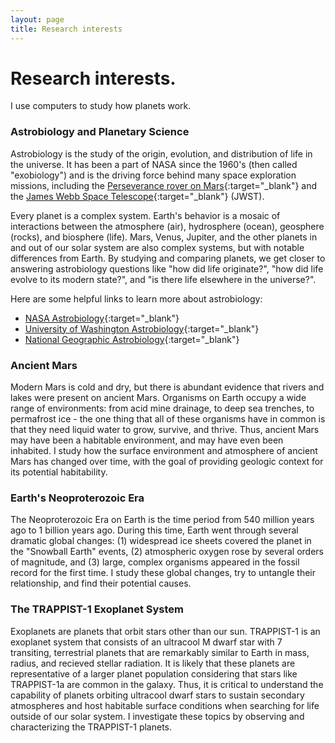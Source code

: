 ```yaml
---
layout: page
title: Research interests
---
```


# Research interests.

I use computers to study how planets work.

### Astrobiology and Planetary Science

Astrobiology is the study of the origin, evolution, and distribution of life in the universe. It has been a part of NASA since the 1960's (then called "exobiology") and is the driving force behind many space exploration missions, including the [Perseverance rover on Mars](https://astrobiology.nasa.gov/missions/2020-mars-rover/){:target="_blank"} and the [James Webb Space Telescope](https://astrobiology.nasa.gov/missions/jwst/){:target="_blank"} (JWST).

Every planet is a complex system. Earth's behavior is a mosaic of interactions between the atmosphere (air), hydrosphere (ocean), geosphere (rocks), and biosphere (life). Mars, Venus, Jupiter, and the other planets in and out of our solar system are also complex systems, but with notable differences from Earth. By studying and comparing planets, we get closer to answering astrobiology questions like "how did life originate?", "how did life evolve to its modern state?", and "is there life elsewhere in the universe?".

Here are some helpful links to learn more about astrobiology:

* [NASA Astrobiology](https://astrobiology.nasa.gov/about/){:target="_blank"}
* [University of Washington Astrobiology](https://depts.washington.edu/astrobio/wordpress/about-us/what-is-astrobiology/){:target="_blank"}
* [National Geographic Astrobiology](https://www.nationalgeographic.com/astrobiology/){:target="_blank"}

### Ancient Mars

<!-- All known life requires liquid water. Modern Mars is cold and dry, but there was abundant liquid water on ancient Mars. We know this from two lines of evidence: (1) pictures of Mars's surface show geologic features that resulted from flowing liquid water, like ancient river valleys and deltas; (2) chemical analysis from Mars rovers has revealed the presence of minerals that can only form when there is liquid water. Organisms on Earth occupy a wide range of environments: from acid mine drainage, to deep sea trenches, to permafrost ice. The one thing that all of these organisms have in common is that they need liquid water to grow, survive, and thrive. So, when we search for life on other planets, it is our first instinct to search for places that have liquid water. This is what makes ancient Mars so interesting: It is the only place in the history of the solar system - besides Earth - where we have evidence for liquid water on the surface of a planet or moon. Thus, the overarching scientific question regarding ancient Mars is: did ancient Mars have the conditions to support life? If so, was ancient Mars inhabited? -->

Modern Mars is cold and dry, but there is abundant evidence that rivers and lakes were present on ancient Mars. Organisms on Earth occupy a wide range of environments: from acid mine drainage, to deep sea trenches, to permafrost ice - the one thing that all of these organisms have in common is that they need liquid water to grow, survive, and thrive. Thus, ancient Mars may have been a habitable environment, and may have even been inhabited. I study how the surface environment and atmosphere of ancient Mars has changed over time, with the goal of providing geologic context for its potential habitability.

### Earth's Neoproterozoic Era

The Neoproterozoic Era on Earth is the time period from 540 million years ago to 1 billion years ago. During this time, Earth went through several dramatic global changes: (1) widespread ice sheets covered the planet in the "Snowball Earth" events, (2) atmospheric oxygen rose by several orders of magnitude, and (3) large, complex organisms appeared in the fossil record for the first time. I study these global changes, try to untangle their relationship, and find their potential causes.

### The TRAPPIST-1 Exoplanet System

Exoplanets are planets that orbit stars other than our sun. TRAPPIST-1 is an exoplanet system that consists of an ultracool M dwarf star with 7 transiting, terrestrial planets that are remarkably similar to Earth in mass, radius, and recieved stellar radiation. It is likely that these planets are representative of a larger planet population considering that stars like TRAPPIST-1a are common in the galaxy. Thus, it is critical to understand the capability of planets orbiting ultracool dwarf stars to sustain secondary atmospheres and host habitable surface conditions when searching for life outside of our solar system. I investigate these topics by observing and characterizing the TRAPPIST-1 planets.